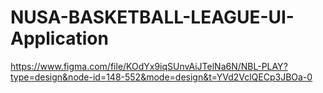 # NUSA-BASKETBALL-LEAGUE-UI-Application
https://www.figma.com/file/KOdYx9iqSUnvAiJTelNa6N/NBL-PLAY?type=design&node-id=148-552&mode=design&t=YVd2VclQECp3JBOa-0
